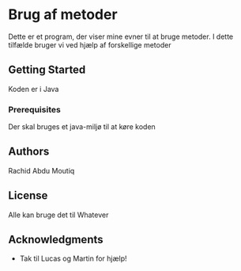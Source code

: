 # Brug af metoder

Dette er et program, der viser mine evner til at bruge metoder. I dette tilfælde bruger vi ved hjælp af forskellige metoder

## Getting Started

Koden er i Java

### Prerequisites

Der skal bruges et java-miljø til at køre koden

## Authors

Rachid Abdu Moutiq

## License

Alle kan bruge det til Whatever

## Acknowledgments

* Tak til Lucas og Martin for hjælp!
